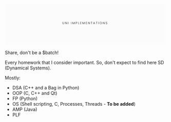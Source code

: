 <img src="https://raw.githubusercontent.com/cinnamonbreakfast/uni_implementations/master/cover.jpg"/>

<p>Share, don't be a $batch!</p>

<p>Every homework that I consider important. So, don't expect to find here SD (Dynamical Systems).</p>
<p>Mostly:</p>
<ul>
  <li>DSA (C++ and a Bag in Python)</li>
  <li>OOP (C, C++ and Qt)</li>
  <li>FP (Python)</li>
  <li>OS (Shell scripting, C, Processes, Threads - <b>To be added</b>)</li>
  <li>AMP (Java)</li>
  <li>PLF</li>
</ul>
